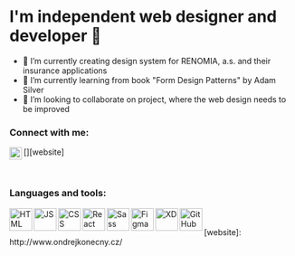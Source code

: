 # I'm independent web designer and developer 👋

- 🔭 I’m currently creating design system for RENOMIA, a.s. and their insurance applications
- 🌱 I’m currently learning from book "Form Design Patterns" by Adam Silver
- 👯 I’m looking to collaborate on project, where the web design needs to be improved

### Connect with me:

[<img align="left" alt="Twitter account" width="22px" src="http://www.ondrejkonecny.cz/assets/svg/iconfinder_twitter_circle_294709.svg" />][website]

<br>

### Languages and tools:
<img align="left" alt="HTML" height="40px" src="http://www.ondrejkonecny.cz/assets/svg/iconfinder_167_Html5_logo_logos_4373229.svg" />
<img align="left" alt="JS" height="40px" src="http://www.ondrejkonecny.cz/assets/svg/iconfinder_badge-css-3_317756.svg" />
<img align="left" alt="CSS" height="40px" src="http://www.ondrejkonecny.cz/assets/svg/iconfinder_187_Js_logo_logos_4373213.svg" />
<img align="left" alt="React" height="40px" src="http://www.ondrejkonecny.cz/assets/svg/iconfinder_React.js_logo_1174949.svg" />
<img align="left" alt="Sass" height="40px" src="http://www.ondrejkonecny.cz/assets/svg/iconfinder_288_Sass_logo_4375066.svg" />
<img align="left" alt="Figma" height="40px" src="http://www.ondrejkonecny.cz/assets/svg/iconfinder_Figma_1_square_2925245.svg" />
<img align="left" alt="XD" height="40px" src="http://www.ondrejkonecny.cz/assets/svg/iconfinder_3_Xd_Adobe_logo_logos_4373061.svg" />
<img align="left" alt="GitHub" height="40px" src="http://www.ondrejkonecny.cz/assets/svg/iconfinder_github-social-media_765246.svg" />



<br>
<br>
[website]: http://www.ondrejkonecny.cz/
